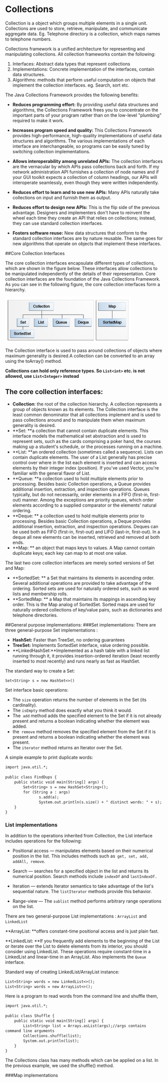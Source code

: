 # Collections


Collection is a object which groups multiple elements in a single unit. Collections are used to store, retrieve, manipulate, and communicate aggregate data. Eg. Telephone directory is a collection, which maps names to telephone numbers.

Collections framework is a unified architecture for representing and manipulating
collections. All collection frameworks contain the following:
1. Interfaces: Abstract data types that represent collections
2. Implementations: Concrete implementation of the interfaces, contain data structures.
3. Algorithms: methods that perform useful computation on objects that implement the collection interfaces. eg. Search, sort etc.

The Java Collections Framework provides the following benefits:

* **Reduces programming effort:** By providing useful data structures and algorithms, the Collections Framework frees you to concentrate on the important parts of your program rather than on the low-level "plumbing" required to make it work. 
* **Increases program speed and quality:** This Collections Framework provides high-performance, high-quality implementations of useful data structures and algorithms. The various implementations of each interface are interchangeable, so programs can be easily tuned by switching collection implementations. 
 
* **Allows interoperability among unrelated APIs:** The collection interfaces are the vernacular by which APIs pass collections back and forth. If my network administration API furnishes a collection of node names and if your GUI toolkit expects a collection of column headings, our APIs will interoperate seamlessly, even though they were written independently. 
* **Reduces effort to learn and to use new APIs:** Many APIs naturally take collections on input and furnish them as output.
* **Reduces effort to design new APIs:** This is the flip side of the previous advantage. Designers and implementers don't have to reinvent the wheel each time they create an API that relies on collections; instead, they can use standard collection interfaces. 
* **Fosters software reuse:** New data structures that conform to the standard collection interfaces are by nature reusable. The same goes for new algorithms that operate on objects that implement these interfaces. 

##Core Collection Interfaces

The core collection interfaces encapsulate different types of collections, which are shown in the figure below. These interfaces allow collections to be manipulated independently of the details of their representation. Core collection interfaces are the foundation of the Java Collections Framework. As you can see in the following figure, the core collection interfaces form a hierarchy.

![](11.jpg)

The Collection interface is used to pass around collections of objects where maximum generality is desired.A collection can be converted to an array using the toArray() method. 

**Collections can hold only reference types. So ```List<int>``` etc. is not allowed, use ```List<Integer>``` instead**
## The core collection interfaces:

* **Collection**: the root of the collection hierarchy. A collection represents a group of objects known as its elements. The Collection interface is the least common denominator that all collections implement and is used to pass collections around and to manipulate them when maximum generality is desired.
* **Set: **a collection that cannot contain duplicate elements. This interface models the mathematical set abstraction and is used to represent sets, such as the cards comprising a poker hand, the courses making up a student's schedule, or the processes running on a machine.
* **List: **an ordered collection (sometimes called a sequence). Lists can contain duplicate elements. The user of a List generally has precise control over where in the list each element is inserted and can access elements by their integer index (position). If you've used Vector, you're familiar with the general flavor of List.
* **Queue: **a collection used to hold multiple elements prior to processing. Besides basic Collection operations, a Queue provides additional insertion, extraction, and inspection operations. Queues typically, but do not necessarily, order elements in a FIFO (first-in, first-out) manner. Among the exceptions are priority queues, which order elements according to a supplied comparator or the elements' natural ordering.
* **Deque: ** a collection used to hold multiple elements prior to processing. Besides basic Collection operations, a Deque provides additional insertion, extraction, and inspection operations. Deques can be used both as FIFO (first-in, first-out) and LIFO (last-in, first-out). In a deque all new elements can be inserted, retrieved and removed at both ends. 
* **Map: ** an object that maps keys to values. A Map cannot contain duplicate keys; each key can map to at most one value.

The last two core collection interfaces are merely sorted versions of Set and Map:

* **SortedSet: **  a Set that maintains its elements in ascending order. Several additional operations are provided to take advantage of the ordering. Sorted sets are used for naturally ordered sets, such as word lists and membership rolls. 
* **SortedMap: **  a Map that maintains its mappings in ascending key order. This is the Map analog of SortedSet. Sorted maps are used for naturally ordered collections of key/value pairs, such as dictionaries and telephone directories. 

##General purpose implementations:
###Set implementations:
There are three general-purpose Set implementations :

* **HashSet:** Faster than TreeSet, no ordering guarantees
* **TreeSet:** Implements SortedSet interface, value ordering possible.
* **LinkedHashSet:**Implemented as a hash table with a linked list running through it, it provides insertion-ordered iteration (least recently inserted to most recently) and runs nearly as fast as HashSet.

The standard way to create a Set:
```
Set<String> s = new HashSet<>()
```
Set interface basic operations:
* The ```size``` operation returns the number of elements in the Set (its cardinality). 
* The ```isEmpty``` method does exactly what you think it would. 
* The``` add``` method adds the specified element to the Set if it is not already present and returns a boolean indicating whether the element was added.
* the``` remove``` method removes the specified element from the Set if it is present and returns a boolean indicating whether the element was present. 
* The ```iterator``` method returns an Iterator over the Set.

A simple example to print duplicate words:
```
import java.util.*;

public class FindDups {
    public static void main(String[] args) {
        Set<String> s = new HashSet<String>();
        for (String a : args)
               s.add(a);
               System.out.println(s.size() + " distinct words: " + s);
    }
}
```
### List implementations
 In addition to the operations inherited from Collection, the List interface includes operations for the following:

* Positional access — manipulates elements based on their numerical position in the list. This includes methods such as``` get, set, add, addAll, remove```.

* Search — searches for a specified object in the list and returns its numerical position. Search methods include ```indexOf``` and ```lastIndexOf.```

* Iteration — extends Iterator semantics to take advantage of the list's sequential nature. The ```listIterator``` methods provide this behavior.

* Range-view — The ```sublist``` method performs arbitrary range operations on the list.

There are two general-purpose List implementations : ```ArrayList``` and ```LinkedList```

**ArrayList: **offers constant-time positional access and is just plain fast. 

**LinkedList: **If you frequently add elements to the beginning of the List or iterate over the List to delete elements from its interior, you should consider using LinkedList. These operations require constant-time in a LinkedList and linear-time in an ArrayList. Also implements the ```Queue``` interface.

Standard way of creating LinkedList/ArrayList instance:
```
List<String> words = new LinkedList<>();
List<String> words = new ArrayList<>();
```
Here is a program to read words from the command line and shuffle them,
```
import java.util.*;

public class Shuffle {
    public static void main(String[] args) {
        List<String> list = Arrays.asList(args);//args contains command line arguments
        Collections.shuffle(list);
        System.out.println(list);
    }
}
```
The Collections class has many methods which can be applied on a list. In the previous example, we used the shuffle() method.

###Map implementations

